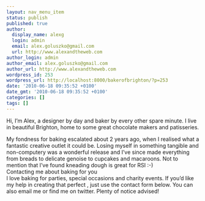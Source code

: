 ```yaml
---
layout: nav_menu_item
status: publish
published: true
author:
  display_name: alexg
  login: admin
  email: alex.goluszko@gmail.com
  url: http://www.alexandtheweb.com
author_login: admin
author_email: alex.goluszko@gmail.com
author_url: http://www.alexandtheweb.com
wordpress_id: 253
wordpress_url: http://localhost:8000/bakerofbrighton/?p=253
date: '2010-06-18 09:35:52 +0100'
date_gmt: '2010-06-18 09:35:52 +0100'
categories: []
tags: []
---
```

<p>Hi, I’m Alex, a designer by day and baker by every other spare minute. I live in beautiful Brighton, home to some great chocolate makers and patisseries.</p>
<p>My fondness for baking escalated about 2 years ago, when I realised what a fantastic creative outlet it could be. Losing myself in something tangible and non-computery was a wonderful release and I’ve since made everything from breads to delicate genoise to cupcakes and macaroons. Not to mention that I’ve found kneading dough is great for RSI :-)<br />
Contacting me about baking for you<br />
I love baking for parties, special occasions and charity events. If you’d like my help in creating that perfect , just use the contact form below. You can also email me or find me on twitter. Plenty of notice advised!</p>
